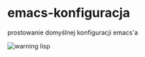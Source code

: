 # emacs-konfiguracja
prostowanie domyślnej konfiguracji emacs'a

![warning lisp](http://lisper.pl/gfx/lisplogo_warning_128.png)
